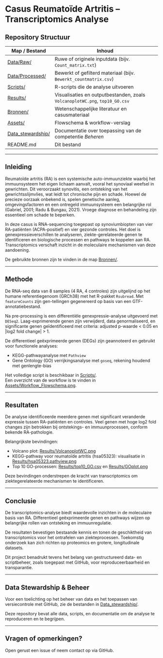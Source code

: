 # Casus Reumatoïde Artritis – Transcriptomics Analyse

## Repository Structuur

| Map / Bestand       | Inhoud                                                                                  |
|---------------------|------------------------------------------------------------------------------------------|
| [Data/Raw/](Data/Raw/)             | Ruwe of originele inputdata (bijv. `Count_matrix.txt`)                                      |
| [Data/Processed/](Data/Processed/) | Bewerkt of gefilterd materiaal (bijv. `Bewerkt_countmatrix.csv`)                            |
| [Scripts/](Scripts/)               | R-scripts die de analyse uitvoeren                                                          |
| [Results/](Results/)               | Visualisaties en outputbestanden, zoals `VolcanoplotWC.png`, `top10_GO.csv`                |
| [Bronnen/](Bronnen/)               | Wetenschappelijke literatuur en casusmateriaal                                              |
| [Assets/](Assets/)                 | Flowschema & workflow-verslag                                                               |
| [Data_stewardship/](Data_stewardship/) | Documentatie over toepassing van de competentie *Beheren*                               |
| README.md               | Dit bestand                                                                                 |

---

## Inleiding

Reumatoïde artritis (RA) is een systemische auto-immuunziekte waarbij het immuunsysteem het eigen lichaam aanvalt, vooral het synoviaal weefsel in gewrichten. Dit veroorzaakt synovitis, een ontsteking van het gewrichtsslijmvlies, wat leidt tot chronische pijn en schade. Hoewel de precieze oorzaak onbekend is, spelen genetische aanleg, omgevingsfactoren en een ontregeld immuunsysteem een belangrijke rol (Gabriel, 2001; Radu & Bungau, 2021). Vroege diagnose en behandeling zijn essentieel om schade te beperken.

In deze casus is RNA-sequencing toegepast op synoviumbiopten van vier RA-patiënten (ACPA-positief) en vier gezonde controles. Het doel is genexpressieverschillen te analyseren, ziekte-gerelateerde genen te identificeren en biologische processen en pathways te koppelen aan RA. Transcriptomics verschaft inzicht in de moleculaire mechanismen van deze aandoening.

De gebruikte bronnen zijn te vinden in de map [Bronnen/](Bronnen/).

---

## Methode

De RNA-seq data van 8 samples (4 RA, 4 controles) zijn uitgelijnd op het humane referentiegenoom (GRCh38) met het R-pakket `Rsubread`. Met `featureCounts` zijn gen-tellingen gegenereerd op basis van een GTF-annotatiebestand.

Na pre-processing is een differentiële genexpressie-analyse uitgevoerd met `DESeq2`. Laag-exprimerende genen zijn verwijderd, data genormaliseerd, en significante genen geïdentificeerd met criteria: adjusted p-waarde < 0.05 en |log2 fold change| > 1.

De differentieel geëxprimeerde genen (DEGs) zijn geannoteerd en gebruikt voor functionele analyses:

- KEGG-pathwayanalyse met `Pathview`
- Gene Ontology (GO) verrijkingsanalyse met `goseq`, rekening houdend met genlengte-bias

Het volledige script is beschikbaar in [Scripts/](Scripts/).  
Een overzicht van de workflow is te vinden in [Assets/Workflow_Flowschema.png](Assets/Workflow_Flowschema.png).

---

## Resultaten

De analyse identificeerde meerdere genen met significant veranderde expressie tussen RA-patiënten en controles. Veel genen met hoge log2 fold changes zijn betrokken bij ontstekings- en immuunprocessen, conform bekende RA-pathologie.

Belangrijkste bevindingen:

- Volcano plot: [Results/VolcanoplotWC.png](Results/VolcanoplotWC.png)
- KEGG-pathway voor reumatoïde artritis (hsa05323): visualisatie in [Results/hsa05323.pathview.png](Results/hsa05323.pathview.png)
- Top 10 GO-processen: [Results/top10_GO.csv](Results/top10_GO.csv) en [Results/GOplot.png](Results/GOplot.png)

Deze bevindingen onderstrepen de kracht van transcriptomics om ziektegerelateerde mechanismen te identificeren.

---

## Conclusie

De transcriptomics-analyse biedt waardevolle inzichten in de moleculaire basis van RA. Differentieel geëxprimeerde genen en pathways wijzen op belangrijke rollen van ontsteking en immuunregulatie.

De resultaten bevestigen bestaande kennis en tonen de geschiktheid van transcriptomics voor het ontrafelen van ziekteprocessen. Toekomstig onderzoek kan zich richten op proteomics en grotere, longitudinale datasets.

Dit project benadrukt tevens het belang van gestructureerd data- en scriptbeheer, zoals toegepast met GitHub, voor reproduceerbaarheid en transparantie.

---

## Data Stewardship & Beheer

Voor een toelichting op het beheer van data en het toepassen van versiecontrole met GitHub, zie de bestanden in [Data_stewardship/](Data_stewardship/).

Deze repository bevat alle data, scripts, en documentatie om de analyse te reproduceren en te begrijpen.

---

## Vragen of opmerkingen?

Open gerust een issue of neem contact op via GitHub.
